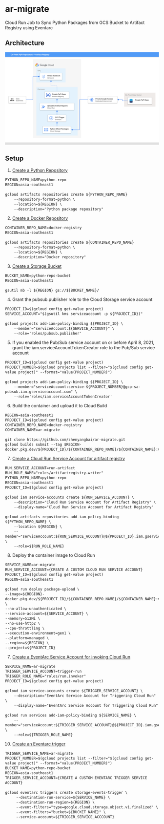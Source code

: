 # ar-migrate
Cloud Run Job to Sync Python Packages from GCS Bucket to Artifact Registry using Eventarc

## Architecture 
![alt text](https://raw.githubusercontent.com/zhenyangbai/ar-migrate/main/blob/Artifact%20Registry.png)

## Setup

1. [Create a Python Repository](https://cloud.google.com/artifact-registry/docs/python/quickstart#create)

```
PYTHON_REPO_NAME=python-repo
REGION=asia-southeast1

gcloud artifacts repositories create ${PYTHON_REPO_NAME}
    --repository-format=python \
    --location=${REGION} \
    --description="Python package repository"
```

2. [Create a Docker Repository](https://cloud.google.com/artifact-registry/docs/docker/quickstart#create)

```
CONTAINER_REPO_NAME=docker-registry
REGION=asia-southeast1

gcloud artifacts repositories create ${CONTAINER_REPO_NAME}
    --repository-format=python \
    --location=${REGION} \
    --description="Docker repository"
```

3. [Create a Storage Bucket](https://cloud.google.com/eventarc/docs/run/quickstart-storage#create-bucket)
```
BUCKET_NAME=python-repo-bucket
REGION=asia-southeast1

gsutil mb -l ${REGION} gs://${BUCKET_NAME}/
```

4. Grant the pubsub.publisher role to the Cloud Storage service account
```
PROJECT_ID=$(gcloud config get-value project)
SERVICE_ACCOUNT="$(gsutil kms serviceaccount -p ${PROJECT_ID})"

gcloud projects add-iam-policy-binding ${PROJECT_ID} \
    --member="serviceAccount:${SERVICE_ACCOUNT}" \
    --role='roles/pubsub.publisher'
```

5. If you enabled the Pub/Sub service account on or before April 8, 2021, grant the iam.serviceAccountTokenCreator role to the Pub/Sub service account
```
PROJECT_ID=$(gcloud config get-value project)
PROJECT_NUMBER=$(gcloud projects list --filter="$(gcloud config get-value project)" --format="value(PROJECT_NUMBER)")

gcloud projects add-iam-policy-binding ${PROJECT_ID} \
    --member="serviceAccount:service-${PROJECT_NUMBER}@gcp-sa-pubsub.iam.gserviceaccount.com" \
    --role='roles/iam.serviceAccountTokenCreator'
```

6. Build the container and upload it to Cloud Build
```
REGION=asia-southeast1
PROJECT_ID=$(gcloud config get-value project)
CONTAINER_REPO_NAME=docker-registry
CONTAINER_NAME=ar-migrate

git clone https://github.com/zhenyangbai/ar-migrate.git
gcloud builds submit --tag $REGION-docker.pkg.dev/${PROJECT_ID}/${CONTAINER_REPO_NAME}/${CONTAINER_NAME}:v1
```

7. [Create a Cloud Run Service Account for artifact registry](https://cloud.google.com/artifact-registry/docs/access-control#grant-repo)
```
RUN_SERVICE_ACCOUNT=run-artifact
RUN_ROLE_NAME="roles/artifactregistry.writer"
PYTHON_REPO_NAME=python-repo
REGION=asia-southeast1
PROJECT_ID=$(gcloud config get-value project)

gcloud iam service-accounts create ${RUN_SERVICE_ACCOUNT} \
    --description="Cloud Run Service Account for Artifact Registry" \
    --display-name="Cloud Run Service Account for Artifact Registry"

gcloud artifacts repositories add-iam-policy-binding ${PYTHON_REPO_NAME} \
    --location ${REGION} \
    --member="serviceAccount:${RUN_SERVICE_ACCOUNT}@${PROJECT_ID}.iam.gserviceaccount.com" \
    --role=${RUN_ROLE_NAME}
```


8. Deploy the container image to Cloud Run
```
SERVICE_NAME=ar-migrate
RUN_SERVICE_ACCOUNT={CREATE A CUSTOM CLOUD RUN SERVICE ACCOUNT}
PROJECT_ID=$(gcloud config get-value project)
REGION=asia-southeast1
     
gcloud run deploy package-upload \
--image=${REGION}-docker.pkg.dev/${PROJECT_ID}/${CONTAINER_REPO_NAME}/${CONTAINER_NAME}:v1 \
--no-allow-unauthenticated \
--service-account=${SERVICE_ACCOUNT} \
--memory=512Mi \
--no-use-http2 \
--cpu-throttling \
--execution-environment=gen1 \
--platform=managed \
--region=${REGION} \
--project=${PROJECT_ID}
```

7. [Create a EventArc Service Account for invoking Cloud Run](https://cloud.google.com/run/docs/securing/managing-access)
```
SERVICE_NAME=ar-migrate
TRIGGER_SERVICE_ACCOUNT=trigger-run
TRIGGER_ROLE_NAME="roles/run.invoker"
PROJECT_ID=$(gcloud config get-value project)

gcloud iam service-accounts create ${TRIGGER_SERVICE_ACCOUNT} \
    --description="EventArc Service Account for Triggering Cloud Run" \
    --display-name="EventArc Service Account for Triggering Cloud Run"
    
gcloud run services add-iam-policy-binding ${SERVICE_NAME} \
    --member="serviceAccount:${TRIGGER_SERVICE_ACCOUNT}@${PROJECT_ID}.iam.gserviceaccount.com" \
    --role=${TRIGGER_ROLE_NAME}
```

10. [Create an Eventarc trigger](https://cloud.google.com/eventarc/docs/run/quickstart-storage#trigger-setup)
```
TRIGGER_SERVICE_NAME=ar-migrate
PROJECT_NUMBER=$(gcloud projects list --filter="$(gcloud config get-value project)" --format="value(PROJECT_NUMBER)")
BUCKET_NAME=python-repo-bucket
REGION=asia-southeast1
TRIGGER_SERVICE_ACCOUNT={CREATE A CUSTOM EVENTARC TRIGGER SERVICE ACCOUNT}

gcloud eventarc triggers create storage-events-trigger \
     --destination-run-service=${SERVICE_NAME} \
     --destination-run-region=${REGION} \
     --event-filters="type=google.cloud.storage.object.v1.finalized" \
     --event-filters="bucket=${BUCKET_NAME}" \
     --service-account=${TRIGGER_SERVICE_ACCCOUNT}
```
